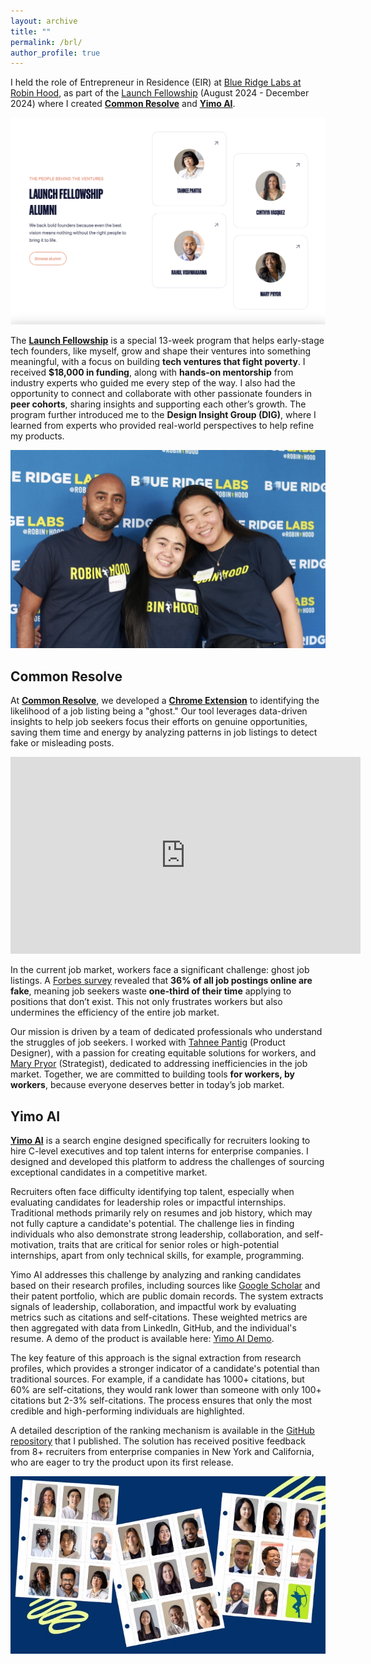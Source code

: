 ```yaml
---
layout: archive
title: ""
permalink: /brl/
author_profile: true
---
```


<head>
<script type="text/javascript">
    (function(c,l,a,r,i,t,y){
        c[a]=c[a]||function(){(c[a].q=c[a].q||[]).push(arguments)};
        t=l.createElement(r);t.async=1;t.src="https://www.clarity.ms/tag/"+i;
        y=l.getElementsByTagName(r)[0];y.parentNode.insertBefore(t,y);
    })(window, document, "clarity", "script", "pybe1qy6ku");
</script>
<style>
/* Table Styles */
table {
  font-family: arial, sans-serif;
  border-collapse: collapse;
  width: 100%;
}

td, th {
  border: 1px solid #dddddd;
  text-align: left;
  padding: 8px;
}

tr:nth-child(even) {
  background-color: #dddddd;
}

/* Image Styles */
img {
  max-width: 100%;
  height: auto;
  display: block;
  margin-left: auto;
  margin-right: auto;
  padding: 10px 0;
}

/* Video Styles */
iframe {
  max-width: 100%;
  height: 315px;
  margin-left: auto;
  margin-right: auto;
  display: block;
}
</style>
</head>

<body>

<p>I held the role of Entrepreneur in Residence (EIR) at <a href="https://www.labs.robinhood.org" target="_blank">Blue Ridge Labs at Robin Hood</a>, as part of the <a href="https://www.labs.robinhood.org/our-programs/launch-fellowship" target="_blank">Launch Fellowship</a> (August 2024 - December 2024) where I created <strong><a href="http://wearecommonresolve.com" target="_blank">Common Resolve</a></strong> and <strong><a href="http://yimo.dev" target="_blank">Yimo AI</a></strong>.</p>

<a href="https://www.labs.robinhood.org" target="_blank"><img src="/images/brl.png" alt="Blue Ridge Labs at Robin Hood" /></a>

<p>The <strong><a href="https://www.labs.robinhood.org/our-programs/launch-fellowship" target="_blank">Launch Fellowship</a></strong> is a special 13-week program that helps early-stage tech founders, like myself, grow and shape their ventures into something meaningful, with a focus on building <strong>tech ventures that fight poverty</strong>. I received <strong>$18,000 in funding</strong>, along with <strong>hands-on mentorship</strong> from industry experts who guided me every step of the way. I also had the opportunity to connect and collaborate with other passionate founders in <strong>peer cohorts</strong>, sharing insights and supporting each other’s growth. The program further introduced me to the <strong>Design Insight Group (DIG)</strong>, where I learned from experts who provided real-world perspectives to help refine my products.</p>

<img src="/images/IMG_0481.jpg" alt="Rahul Vishwakarma" />

<h2>Common Resolve</h2>

<p>
    At <strong><a href="https://wearecommonresolve.com" target="_blank">Common Resolve</a></strong>, we developed a <strong><a href="https://chromewebstore.google.com/detail/common-resolve/hemkacfkmhldlhpfndjfibkalfphiibf" target="_blank">Chrome Extension</a></strong> to identifying the likelihood of a job listing being a "ghost." Our tool leverages data-driven insights to help job seekers focus their efforts on genuine opportunities, saving them time and energy by analyzing patterns in job listings to detect fake or misleading posts.
</p>

<p>
    <iframe width="560" height="315" src="https://www.youtube.com/embed/jv3KBVj8ycg?start=1240" frameborder="0" allow="accelerometer; autoplay; clipboard-write; encrypted-media; gyroscope; picture-in-picture" allowfullscreen></iframe>
</p>

<p>
    In the current job market, workers face a significant challenge: ghost job listings. 
    A <a href="https://www.forbes.com/sites/rachelwells/2024/08/13/36-of-job-adverts-are-fake-how-to-spot-them-in-2024/" target="_blank">Forbes survey</a> 
    revealed that <strong>36% of all job postings online are fake</strong>, meaning job seekers waste 
    <strong>one-third of their time</strong> applying to positions that don’t exist. This not only frustrates 
    workers but also undermines the efficiency of the entire job market.
</p>

<p>
    Our mission is driven by a team of dedicated professionals who understand the struggles of job seekers. I worked with 
    <a href="https://www.linkedin.com/in/tahneepantig" target="_blank">Tahnee Pantig</a> (Product Designer), with a passion for creating equitable solutions for workers, and 
    <a href="https://www.linkedin.com/in/marypryor" target="_blank">Mary Pryor</a> (Strategist), dedicated to addressing inefficiencies in the job market.  Together, we are committed to building tools <strong>for workers, by workers</strong>, because everyone deserves 
    better in today’s job market.
</p>

<h2>Yimo AI</h2>

<p>
    <strong><a href="https://yimo.dev/" target="_blank">Yimo AI</a></strong> is a search engine designed specifically for recruiters looking to hire C-level executives and top talent interns for enterprise companies. I designed and developed this platform to address the challenges of sourcing exceptional candidates in a competitive market.
</p>

<p>
    Recruiters often face difficulty identifying top talent, especially when evaluating candidates for leadership roles or impactful internships. Traditional methods primarily rely on resumes and job history, which may not fully capture a candidate's potential. The challenge lies in finding individuals who also demonstrate strong leadership, collaboration, and self-motivation, traits that are critical for senior roles or high-potential internships, apart from only technical skills, for example, programming.
</p>

<p>
    Yimo AI addresses this challenge by analyzing and ranking candidates based on their research profiles, including sources like <a href="https://scholar.google.com" target="_blank">Google Scholar</a> and their patent portfolio, which are public domain records. The system extracts signals of leadership, collaboration, and impactful work by evaluating metrics such as citations and self-citations. These weighted metrics are then aggregated with data from LinkedIn, GitHub, and the individual's resume. A demo of the product is available here: <a href="https://demo.yimo.dev/" target="_blank">Yimo AI Demo</a>.
</p>

<p>
    The key feature of this approach is the signal extraction from research profiles, which provides a stronger indicator of a candidate's potential than traditional sources. For example, if a candidate has 1000+ citations, but 60% are self-citations, they would rank lower than someone with only 100+ citations but 2-3% self-citations. The process ensures that only the most credible and high-performing individuals are highlighted.
</p>

<p>
    A detailed description of the ranking mechanism is available in the <a href="https://github.com/rahvis/google-scholar-analyzer" target="_blank">GitHub repository</a> that I published. The solution has received positive feedback from 8+ recruiters from enterprise companies in New York and California, who are eager to try the product upon its first release.
</p>

<img src="/images/team.JPG" alt="Rahul Vishwakarma" />

</body>
